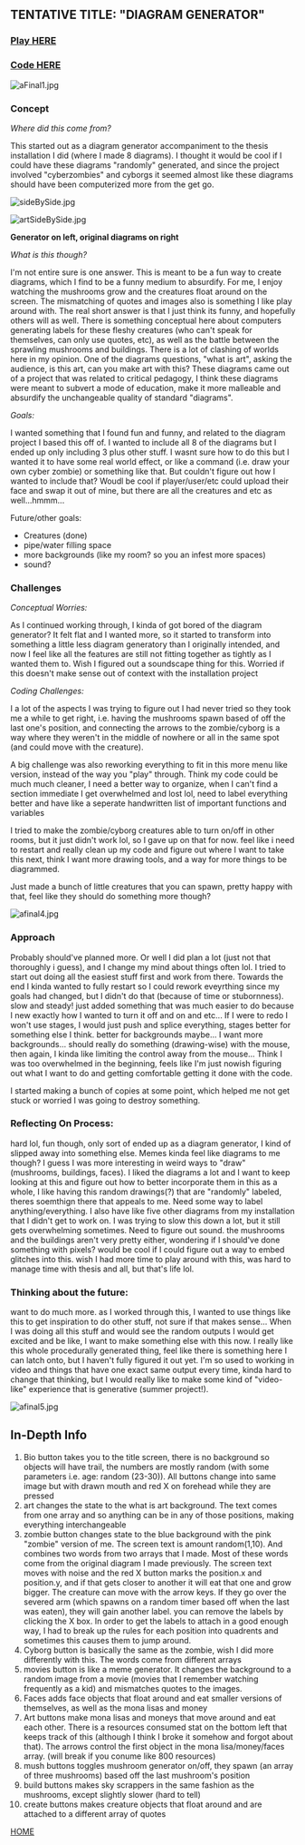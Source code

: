 ## TENTATIVE TITLE: "DIAGRAM GENERATOR"

### [Play HERE](https://editor.p5js.org/chrismdv00/full/C0xxCQ6c0)

### [Code HERE](https://editor.p5js.org/chrismdv00/sketches/C0xxCQ6c0)

![aFinal1.jpg]({{site.baseurl}}/aFinal1.jpg)

### Concept

_Where did this come from?_

This started out as a diagram generator accompaniment to the thesis installation I did (where I made 8 diagrams). I thought it would be cool if I could have these diagrams "randomly" generated, and since the project involved "cyberzombies" and cyborgs it seemed almost like these diagrams should have been computerized more from the get go. 

![sideBySide.jpg]({{site.baseurl}}/sideBySide.jpg)

![artSideBySide.jpg]({{site.baseurl}}/artSideBySide.jpg)


**Generator on left, original diagrams on right**

_What is this though?_

I'm not entire sure is one answer. This is meant to be a fun way to create diagrams, which I find to be a funny medium to absurdify. For me, I enjoy watching the mushrooms grow and the creatures float around on the screen. The mismatching of quotes and images also is something I like play around with. The real short answer is that I just think its funny, and hopefully others will as well. There is something conceptual here about computers generating labels for these fleshy creatures (who can't speak for themselves, can only use quotes, etc), as well as the battle between the sprawling mushrooms and buildings. There is a lot of clashing of worlds here in my opinion. One of the diagrams questions, "what is art", asking the audience, is this art, can you make art with this? These diagrams came out of a project that was related to critical pedagogy, I think these diagrams were meant to subvert a mode of education, make it more malleable and absurdify the unchangeable quality of standard "diagrams". 

_Goals:_

I wanted something that I found fun and funny, and related to the diagram project I based this off of. I wanted to include all 8 of the diagrams but I ended up only including 3 plus other stuff. I wasnt sure how to do this but I wanted it to have some real world effect, or like a command (i.e. draw your own cyber zombie) or something like that. But couldn't figure out how I wanted to include that? Woudl be cool if player/user/etc could upload their face and swap it out of mine, but there are all the creatures and etc as well...hmmm...

Future/other goals:

- Creatures (done)
- pipe/water filling space
- more backgrounds (like my room? so you an infest more spaces)
- sound?


### Challenges

_Conceptual Worries:_

As I continued working through, I kinda of got bored of the diagram generator? It felt flat and I wanted more, so it started to transform into something a little less diagram generatory than I originally intended, and now I feel like all the features are still not fitting together as tightly as I wanted them to. Wish I figured out a soundscape thing for this. Worried if this doesn't make sense out of context with the installation project

_Coding Challenges:_

I a lot of the aspects I was trying to figure out I had never tried so they took me a while to get right, i.e. having the mushrooms spawn based of off the last one's position, and connecting the arrows to the zombie/cyborg is a way where they weren't in the middle of nowhere or all in the same spot (and could move with the creature).

A big challenge was also reworking everything to fit in this more menu like version, instead of the way you "play" through. Think my code could be much much cleaner, I need a better way to organize, when I can't find a section immediate I get overwhelmed and lost lol, need to label everything better and have like a seperate handwritten list of important functions and variables 

I tried to make the zombie/cyborg creatures able to turn on/off in other rooms, but it just didn't work lol, so I gave up on that for now. feel like i need to restart and really clean up my code and figure out where I want to take this next, think I want more drawing tools, and a way for more things to be diagrammed. 

Just made a bunch of little creatures that you can spawn, pretty happy with that, feel like they should do something more though?

![afinal4.jpg]({{site.baseurl}}/afinal4.jpg)


### Approach

Probably should've planned more. Or well I did plan a lot (just not that thoroughly i guess), and I  change my mind about things often lol. I tried to start out doing all the easiest stuff first and work from there. Towards the end I kinda wanted to fully restart so I could rework eveyrthing since my goals had changed, but I didn't do that (because of time or stubornness). slow and steady! just added something that was much easier to do because I new exactly how I wanted to turn it off and on and etc... If I were to redo I won't use stages, I would just push and splice everything, stages better for something else I think. better for backgrounds maybe... I want more backgrounds... should really do something (drawing-wise) with the mouse, then again, I kinda like limiting the control away from the mouse... Think I was too overwhelmed in the beginning, feels like I'm just nowish figuring out what I want to do and getting comfortable getting it done with the code.

I started making a bunch of copies at some point, which helped me not get stuck or worried I was going to destroy something.

### Reflecting On Process:

hard lol, fun though, only sort of ended up as a diagram generator, I kind of slipped away into something else. Memes kinda feel like diagrams to me though? I guess I was more interesting in weird ways to "draw" (mushrooms, buildings, faces). I liked the diagrams a lot and I want to keep looking at this and figure out how to better incorporate them in this as a whole, I like having this random drawings(?) that are "randomly" labeled, theres soemthign there that appeals to me. Need some way to label anything/everything. I also have like five other diagrams from my installation that I didn't get to work on. I was trying to slow this down a lot, but it still gets overwhelming sometimes. Need to figure out sound. the mushrooms and the buildings aren't very pretty either, wondering if I should've done something with pixels? would be cool if I could figure out a way to embed glitches into this. wish I had more time to play around with this, was hard to manage time with thesis and all, but that's life lol. 

### Thinking about the future:

want to do much more. as I worked through this, I wanted to use things like this to get inspiration to do other stuff, not sure if that makes sense... When I was doing all this stuff and would see the random outputs I would get excited and be like, I want to make something else with this now. I really like this whole procedurally generated thing, feel like there is something here I can latch onto, but I haven't fully figured it out yet. I'm so used to working in video and things that have one exact same output every time, kinda hard to change that thinking, but I would really like to make some kind of "video-like" experience that is generative (summer project!). 


![afinal5.jpg]({{site.baseurl}}/afinal5.jpg)

## In-Depth Info

1. Bio button takes you to the title screen, there is no background so objects will have trail, the numbers are mostly random (with some parameters i.e. age: random (23-30)). All buttons change into same image but with drawn mouth and red X on forehead while they are pressed
1. art changes the state to the what is art background. The text comes from one array and so anything can be in any of those positions, making everything interchangeable
1. zombie button changes state to the blue background with the pink "zombie" version of me. The screen text is amount random(1,10). And combines two words from two arrays that I made. Most of these words come from the original diagram I made previously. The screen text moves with noise and the red X button marks the position.x and position.y, and if that gets closer to another it will eat that one and grow bigger. The creature can move with the arrow keys. If they go over the severed arm (which spawns on a random timer based off when the last was eaten), they will gain another label. you can remove the labels by clicking the X box. In order to get the labels to attach in a good enough way, I had to break up the rules for each position into quadrents and sometimes this causes them to jump around.
1. Cyborg button is basically the same as the zombie, wish I did more differently with this. The words come from different arrays
1. movies button is like a meme generator. It changes the background to a random image from a movie (movies that I remember watching frequently as a kid) and mismatches quotes to the images. 
1. Faces adds face objects that float around and eat smaller versions of themselves, as well as the mona lisas and money
1. Art buttons make mona lisas and moneys that move around and eat each other. There is a resources consumed stat on the bottom left that keeps track of this (although I think I broke it somehow and forgot about that). The arrows control the first object in the mona lisa/money/faces array. (will break if you conume like 800 resources)
1. mush buttons toggles mushroom generator on/off, they spawn (an array of three mushrooms) based off the last mushroom's position
1. build buttons makes sky scrappers in the same fashion as the mushrooms, except slightly slower (hard to tell)
1. create buttons makes creature objects that float around and are attached to a different array of quotes

[HOME](README.md)
